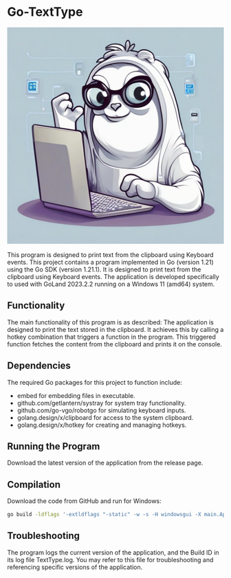 # Go-TextType

![Icon](icon.jpeg)

This program is designed to print text from the clipboard using Keyboard events.
This project contains a program implemented in Go (version 1.21) using the Go SDK (version 1.21.1).
It is designed to print text from the clipboard using Keyboard events.
The application is developed specifically to used with GoLand 2023.2.2 running on a Windows 11 (amd64) system.

## Functionality
The main functionality of this program is as described:
The application is designed to print the text stored in the clipboard.
It achieves this by calling a hotkey combination that triggers a function in the program.
This triggered function fetches the content from the clipboard and prints it on the console.

## Dependencies
The required Go packages for this project to function include:
- embed for embedding files in executable.
- github.com/getlantern/systray for system tray functionality.
- github.com/go-vgo/robotgo for simulating keyboard inputs.
- golang.design/x/clipboard for access to the system clipboard.
- golang.design/x/hotkey for creating and managing hotkeys.

## Running the Program
Download the latest version of the application from the release page.

## Compilation
Download the code from GitHub and run for Windows:
```Bash
go build -ldflags '-extldflags "-static" -w -s -H windowsgui -X main.AppVersion=INSERT_VERSION -X main.BuildID=BUILDID' .
```

## Troubleshooting
The program logs the current version of the application, and the Build ID in its log file TextType.log.
You may refer to this file for troubleshooting and referencing specific versions of the application.
